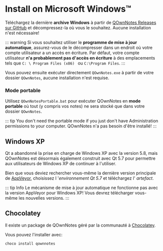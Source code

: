 # Install on Microsoft Windows™

Téléchargez la dernière **archive Windows** à partir de [QOwnNotes Releases sur GitHub](https://github.com/pbek/QOwnNotes/releases) et décompressez-la où vous le souhaitez. Aucune installation n'est nécessaire!

::: warning
Si vous souhaitez utiliser le **programme de mise à jour automatique**, assurez-vous de le décompresser dans un endroit où votre compte utilisateur a un accès en écriture. Par défaut, votre compte utilisateur **n'a probablement pas d'accès en écriture** à des emplacements tels que `C: \ Program Files (x86) ` ou `C:\Program Files`.
:::

Vous pouvez ensuite exécuter directement `QOwnNotes.exe` à partir de votre dossier `QOwnNotes`, aucune installation n'est requise.

### Mode portable

Utilisez `QOwnNotesPortable.bat` pour exécuter QOwnNotes en **mode portable** où tout (y compris vos notes) ne sera stocké que dans votre dossier `QOwnNotes`.

::: tip
You don't need the portable mode if you just don't have Administration permissions to your computer. QOwnNotes n'a pas besoin d'être installé!
:::

## Windows XP

Qt a abandonné la prise en charge de Windows XP avec la version 5.8, mais QOwnNotes est désormais également construit avec Qt 5.7 pour permettre aux utilisateurs de Windows XP de continuer à l'utiliser.

Bien que vous deviez rechercher vous-même la dernière version principale de [AppVeyor](https://ci.appveyor.com/project/pbek/qownnotes/history), choisissez l '*environnement Qt 5.7* et téléchargez l' *artefact*.

::: tip Info
Le mécanisme de mise à jour automatique ne fonctionne pas avec la version AppVeyor pour Windows XP! Vous devrez télécharger vous-même les nouvelles versions.
:::

## Chocolatey

Il existe un package de QOwnNotes géré par la communauté à [Chocolatey](https://chocolatey.org/packages/qownnotes/).

Vous pouvez l'installer avec:

```shell
choco install qownnotes
```

